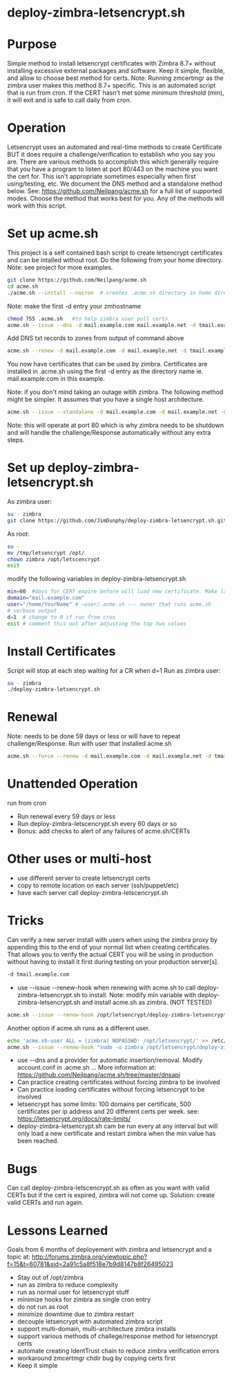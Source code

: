 # deploy-zimbra-letsencrypt.sh

# Purpose
Simple method to install letsencrypt certificates with Zimbra 8.7+ without installing excessive external packages and software. Keep it simple, flexible, and allow to choose best method for certs.  Note: Running zmcertmgr as the zimbra user makes this method 8.7+ specific. This is an automated script that is run from cron. If the CERT hasn't met some minimum threshold (min), it will exit and is safe to call daily from cron.

# Operation
Letsencrypt uses an automated and real-time methods to create Certificate BUT it does require a challenge/verification to establish who you say you are. There are various methods to accomplish this which generally require that you have a program to listen at port 80/443 on the machine you want the cert for. This isn't appropriate sometimes especially when first using/testing, etc. We document the DNS method and a standalone method below. See: https://github.com/Neilpang/acme.sh for a full list of supported modes. Choose the method that works best for you. Any of the methods will work with this script.

# Set up acme.sh 
This project is a self contained bash script to create letsencrypt certificates and can be intalled without root.  Do the following from your home directory.
Note: see project for more examples.
```bash
git clone https://github.com/Neilpang/acme.sh
cd acme.sh
./acme.sh --install --nocron  # creates .acme.sh directory in home directory
```
Note: make the first -d entry your zmhostname
```bash
chmod 755 .acme.sh   #to help zimbra user pull certs
acme.sh --issue --dns -d mail.example.com mail.example.net -d tmail.example.com
```
Add DNS txt records to zones from output of command above
```bash
acme.sh --renew -d mail.example.com -d mail.example.net -d tmail.example.com
```
You now have certificates that can be used by zimbra. Certificates are installed in .acme.sh using the first -d entry as the directory name ie. mail.example.com in this example.

Note: if you don't mind taking an outage witih zimbra. The following method might be simpler. It assumes that you have a single host architecture.
```bash
acme.sh --issue --standalone -d mail.example.com -d mail.example.net -d tmail.example.com
```
Note: this will operate at port 80 which is why zimbra needs to be shutdown and will handle the challenge/Response automatically without any extra steps.

# Set up  deploy-zimbra-letsencrypt.sh
As zimbra user:
```bash
su - zimbra
git clone https://github.com/JimDunphy/deploy-zimbra-letsencrypt.sh.git /tmp/letsencrypt
```
As root:
```bash
su - 
mv /tmp/letsencrypt /opt/
chown zimbra /opt/letscencrypt
exit
```
modify the following variables in deploy-zimbra-letsencrypt.sh
```bash
min=60	#days for CERT expire before will load new certificate. Make large for testing (ie. 10000)
domain="mail.example.com"
user="/home/YourName" # ~user/.acme.sh --- owner that runs acme.sh
# verbose output
d=1  # change to 0 if run from cron
exit # comment this out after adjusting the top two values
```
# Install Certificates
Script will stop at each step waiting for a CR when d=1
Run as zimbra user:
```bash
su - zimbra
./deploy-zimbra-letsencrypt.sh
```

# Renewal 
Note: needs to be done 59 days or less or will have to repeat challenge/Response.  Run with user that installed acme.sh
```bash
acme.sh --force --renew -d mail.example.com -d mail.example.net -d tmail.example.com
```

# Unattended Operation 
run from cron
- Run renewal every 59 days or less 
- Run deploy-zimbra-letscencrypt.sh every 60 days or so
- Bonus: add checks to alert of any failures of acme.sh/CERTs

# Other uses or multi-host
- use different server to create letsencrypt certs
- copy to remote location on each server (ssh/puppet/etc)
- have each server call deploy-zimbra-letscencrypt.sh

# Tricks
Can verify a new server install with users when using the zimbra proxy by appending this to the end of your normal list when creating certificates. That allows you to verify the actual CERT you will be using in production without having to install it first during testing on your production server[s].
```bash
-d tmail.example.com
```

- use --issue --renew-hook when renewing with acme.sh to call deploy-zimbra-letsencrypt.sh to install. Note: modify min variable with deploy-zimbra-letsencrypt.sh and install acme.sh as zimbra. (NOT TESTED)
```Bash
acme.sh --issue --renew-hook /opt/letsencrypt/deploy-zimbra-letsencrypt.sh
```
Another option if acme.sh runs as a different user.
```Bash
echo 'acme.sh-user ALL = (zimbra) NOPASSWD: /opt/letsencrypt/' >> /etc/sudoers
acme.sh --issue --renew-hook "sudo -u zimbra /opt/letsencrypt/deploy-zimbra-letsencrypt.sh"
```
- use --dns and a provider for automatic insertion/removal. Modify 
account.conf in .acme.sh ... More information at: https://github.com/Neilpang/acme.sh/tree/master/dnsapi
- Can practice creating certificates without forcing zimbra to be involved
- Can practice loading certificates without forcing letsencrypt to be involved
- letsencrypt has some limits: 100 domains per certificate, 500 certificates per ip address and 20 different certs per week. see: https://letsencrypt.org/docs/rate-limits/
- deploy-zimbra-letsencrypt.sh cam be run every at any interval but will only load a new certificate and restart zimbra when the min value has been reached. 

# Bugs
Can call deploy-zimbra-letscencrypt.sh as often as you want with valid CERTs but if the cert is expired, zimbra will not come up. Solution: create valid CERTs and run again.

# Lessons Learned
Goals from 6 months of deployement with zimbra and letsencrypt and a topic at:
http://forums.zimbra.org/viewtopic.php?f=15&t=60781&sid=2a91c5a8f518e7b9d8147b8f26495023
- Stay out of /opt/zimbra 
- run as zimbra to reduce complexity
- run as normal user for letsencrypt stuff
- minimize hooks for zimbra as single cron entry
- do not run as root
- minimize downtime due to zimbra restart
- decouple letsencrypt with automated zimbra script
- support multi-domain, multi-architecture zimbra installs
- support various methods of challege/response method for letsencrypt certs
- automate creating IdentTrust chain to reduce zimbra verification errors
- workaround zmcertmgr chdir bug by copying certs first
- Keep it simple

